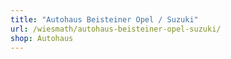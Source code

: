 ```yaml
---
title: "Autohaus Beisteiner Opel / Suzuki"
url: /wiesmath/autohaus-beisteiner-opel-suzuki/
shop: Autohaus
---
```

